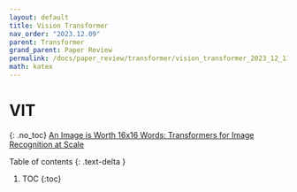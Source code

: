 ```yaml
---
layout: default
title: Vision Transformer
nav_order: "2023.12.09"
parent: Transformer
grand_parent: Paper Review
permalink: /docs/paper_review/transformer/vision_transformer_2023_12_11
math: katex
---
```


# VIT
{: .no_toc}
[An Image is Worth 16x16 Words: Transformers for Image Recognition at Scale](https://arxiv.org/abs/2010.11929)

Table of contents
{: .text-delta }
1. TOC
{:toc}


